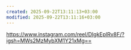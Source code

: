 ```yaml
---
created: 2025-09-22T13:11:13+03:00
modified: 2025-09-22T13:11:16+03:00
---
```


https://www.instagram.com/reel/DIgkEplRv8F/?igsh=MWs2MzMybXM1Y21xMg==

